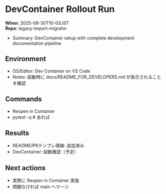 # DevContainer Rollout Run

**When**: 2025-08-30T10-03JST  
**Repo**: legacy-import-migrator  
- Summary: DevContainer setup with complete development documentation pipeline

## Environment

- OS/Editor: Dev Container on VS Code
- Notes: 起動時に docs/README_FOR_DEVELOPERS.md が表示されることを確認

## Commands

- Reopen in Container
- pytest -q  # あれば

## Results

- README/PRテンプレ導線: 追加済み
- DevContainer: 起動確認（予定）

## Next actions

- 実際に Reopen in Container 実施
- 問題なければ main へマージ
